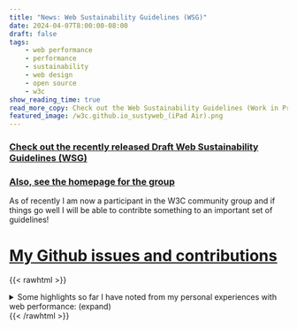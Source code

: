 ```yaml
---
title: "News: Web Sustainability Guidelines (WSG)"
date: 2024-04-07T8:00:00-08:00
draft: false
tags: 
    - web performance
    - performance
    - sustainability
    - web design
    - open source
    - w3c
show_reading_time: true
read_more_copy: Check out the Web Sustainability Guidelines (Work in Progress) published by the W3C Sustainable Web Design Community Group...
featured_image: /w3c.github.io_sustyweb_(iPad Air).png
---
```


### [Check out the recently released Draft Web Sustainability Guidelines (WSG)](https://w3c.github.io/sustyweb/)

### [Also, see the homepage for the group](https://www.w3.org/community/sustyweb/)

As of recently I am now a participant in the W3C community group and if things go well I will be able to contribte something to an important set of guidelines!

# [My Github issues and contributions](https://github.com/w3c/sustyweb/issues?q=is%3Aissue+author%3A%40me+is%3Aclosed)

{{< rawhtml >}}
<details>
  <summary>Some highlights so far I have noted from my personal experiences with web performance: (expand)</summary>
    <ul>
    <li>2.6 Create a Frictionless Lightweight Experience By Default</li>
    <li>2.7 Avoid Unnecessary Or An Overabundance Of Assets</li>
    <li>2.15 Take a More Sustainable Approach To Image Assets</li>
    <li>2.16 Take a More Sustainable Approach To Media Assets</li>
    <li>2.18 Take a More Sustainable Approach To Typefaces</li>
    <li>3.2 Minify Your HTML, CSS, And JavaScript</li>
   <li> 3.7 Rigorously Assess Third-party Services</li>
   <li> 3.9 Resolve Render Blocking Content</li>
    <li>4.2 Optimize Browser Caching</li>
   <li> 4.3 Compress Your Files</li>
   <li> 4.7 Frequency For Refresh Is Relevant To Visitor Needs</li>
   <li> 4.10 Use Edge Computing</li>
   <li> 5.27 Define Performance And Environmental Budgets</li>
    <ul>
</details>
{{< /rawhtml >}}